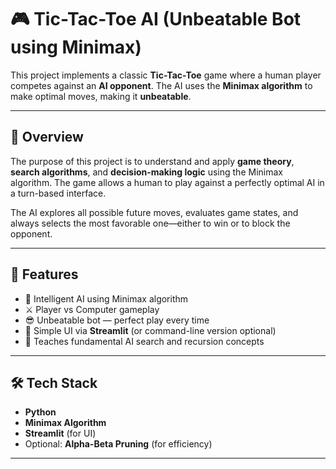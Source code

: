 # 🎮 Tic-Tac-Toe AI (Unbeatable Bot using Minimax)

This project implements a classic **Tic-Tac-Toe** game where a human player competes against an **AI opponent**. The AI uses the **Minimax algorithm** to make optimal moves, making it **unbeatable**.

---

## 📌 Overview

The purpose of this project is to understand and apply **game theory**, **search algorithms**, and **decision-making logic** using the Minimax algorithm. The game allows a human to play against a perfectly optimal AI in a turn-based interface.

The AI explores all possible future moves, evaluates game states, and always selects the most favorable one—either to win or to block the opponent.

---

## 🚀 Features

- 🎯 Intelligent AI using Minimax algorithm
- ⚔️ Player vs Computer gameplay
- 😎 Unbeatable bot — perfect play every time
- 🎨 Simple UI via **Streamlit** (or command-line version optional)
- 🧠 Teaches fundamental AI search and recursion concepts

---

## 🛠️ Tech Stack

- **Python**
- **Minimax Algorithm**
- **Streamlit** (for UI)
- Optional: **Alpha-Beta Pruning** (for efficiency)

---
